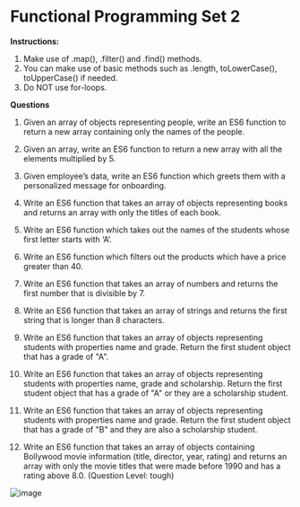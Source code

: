 # Functional Programming Set 2

**Instructions:**

1. Make use of .map(), .filter() and .find() methods.
2. You can make use of basic methods such as .length, toLowerCase(), toUpperCase() if needed.
3. Do NOT use for-loops.

**Questions**

1. Given an array of objects representing people, write an ES6 function to return a new array containing only the names of the people.

2. Given an array, write an ES6 function to return a new array with all the elements multiplied by 5.

3. Given employee’s data, write an ES6 function which greets them with a personalized message for onboarding.

4. Write an ES6 function that takes an array of objects representing books and returns an array with only the titles of each book.

5. Write an ES6 function which takes out the names of the students whose first letter starts with ‘A’.

6. Write an ES6 function which filters out the products which have a price greater than 40.

7. Write an ES6 function that takes an array of numbers and returns the first number that is divisible by 7.

8. Write an ES6 function that takes an array of strings and returns the first string that is longer than 8 characters.

9. Write an ES6 function that takes an array of objects representing students with properties name and grade. Return the first student object that has a grade of "A".

10. Write an ES6 function that takes an array of objects representing students with properties name, grade and scholarship. Return the first student object that has a grade of "A" or they are a scholarship student.

11. Write an ES6 function that takes an array of objects representing students with properties name and grade. Return the first student object that has a grade of "B" and they are also a scholarship student.

12. Write an ES6 function that takes an array of objects containing Bollywood movie information (title, director, year, rating) and returns an array with only the movie titles that were made before 1990 and has a rating above 8.0. (Question Level: tough)


![image](https://user-images.githubusercontent.com/49062060/223032393-567e6e95-e27c-4475-acdc-9f83b969603d.png)


